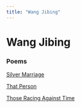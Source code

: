 ```yaml
---
title: "Wang Jibing"
---
```


# Wang Jibing

### Poems 

[Silver Marriage](/poets/poems/wangJiBing/silverMarriage)

[That Person](/poets/poems/wangJiBing/thatPerson)

[Those Racing Against Time](/poets/poems/wangJiBing/thoseRacing)



